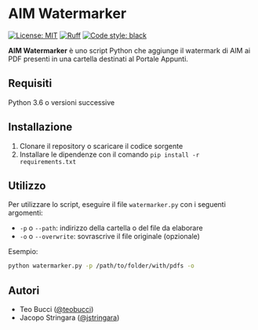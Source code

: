 # AIM Watermarker
[![License: MIT](https://img.shields.io/badge/license-MIT-green)](LICENSE)
[![Ruff](https://img.shields.io/endpoint?url=https://raw.githubusercontent.com/charliermarsh/ruff/main/assets/badge/v2.json)](https://github.com/astral-sh/ruff)
[![Code style: black](https://img.shields.io/badge/code%20style-black-black)](https://github.com/psf/black)

**AIM Watermarker** è uno script Python che aggiunge il watermark di AIM ai PDF presenti in una cartella destinati al Portale Appunti.

## Requisiti

Python 3.6 o versioni successive

## Installazione

1. Clonare il repository o scaricare il codice sorgente
2. Installare le dipendenze con il comando `pip install -r requirements.txt`

## Utilizzo

Per utilizzare lo script, eseguire il file `watermarker.py` con i seguenti argomenti:

- `-p` o `--path`: indirizzo della cartella o del file da elaborare
- `-o` o `--overwrite`: sovrascrive il file originale (opzionale)

Esempio:

```bash
python watermarker.py -p /path/to/folder/with/pdfs -o
```

## Autori

- Teo Bucci ([@teobucci](https://github.com/teobucci))
- Jacopo Stringara ([@jstringara](https://github.com/jstringara))

